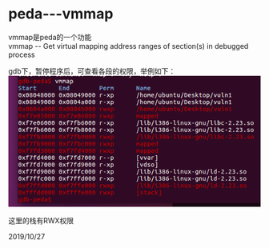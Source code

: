 # peda---vmmap

vmmap是peda的一个功能  
vmmap -- Get virtual mapping address ranges of section(s) in debugged process  

gdb下，暂停程序后，可查看各段的权限，举例如下：  
![](images/vmmap示例.png)  

这里的栈有RWX权限  


2019/10/27  

